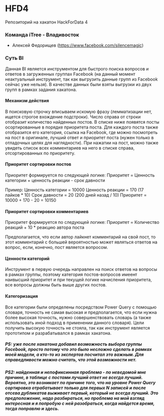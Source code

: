 # HFD4
Репозиторий на хакатон HackForData 4

### Команда iTree - Владивосток

- Алексей Федорищев (https://www.facebook.com/silencemagic)

### Суть BI

Данная BI является инструментом для быстрого поиска вопросов и ответов в загруженных группах Facebook (на данный момент неактуальный инструмент, так как выгрузить данные групп из Facebook сейчас уже нельзя).
В качестве данных были взяты выгрузки из двух групп в рамках задания хакатона.

#### Механизм действия
В поисковую строчку вписываем искомую фразу (лемматизации нет, ищется строгое вхождение подстроки).
Число справа от строки отобразит количество найденных постов.
В списке ниже появятся посты осортированные в порядке приоритета поста.
Для каждого поста также отобразится его категория, ссылка на Facebook, где можно посмотреть на пост в оригинале, лучший ответ и приоритет поста (нужен только в отладочных целях для наглядности).
При нажатии на пост, можно также увидеть список всех комментариев на него в списке справа, отсортированных по приоритету.

#### Приоритет сортировки постов
Приоритет формируется по следующей логике:
Приоритет = Ценность категории + ценность реакции - срок давности

Пример:
Ценность категории = 10000
Ценность реакции = 170 (17 лайков * 10)
Срок давности = 20 (200 дней назад / 10)
Приоритет = 10000 + 170 - 20 = 10150

#### Приоритет сортировки комментариев
Приоритет формируется по следующей логике:
Приоритет = Количество реакций + 10 * реакцию автора поста

Предполагается, что если автор лайкнет комментарий на свой пост, то этот комментарий с большей вероятностью может являться ответов на вопрос, если, конечно, пост является вопросом.


#### Ценности категорий
Инструмент в первую очередь направлен на поиск ответов на вопросы в рамках группы, поэтому категория постов-вопросов имеент наивысший приоритет и при текущей логике начисления приоритета, все вопросы должны быть выше других постов.

#### Категоризация
Все категории были определены посредством Power Query с помощью словаря, точность не самая высокая и предполагается, что если нужна более высокая точность, нужно совершенствовать словарь (а также использовать иной подход в применении данного словаря).
Цели получить высокую точность не стояла, так как инструмент является прототипом и разрабатывался в рамках хакатона.


##### PS: уже после хакатона добавил возможность выбора группы Facebook, просто потому что это было несложно сделать в рамках моей модели, а кто-то из экспертов посчитал это важным. Для справедливости можно считать, что этой возможности нет.

##### PS2: найденная и непофиксинная проблема - по неведомой мне причине, в таблице с постами лучший ответ не всегда лучший. Вероятно, это возникает по причине того, что на уровне Power Query сортировка отрабатывает только для первых N записей и после отсева дубликатов выживает первый, который не всегда лучший. Это предположение, надо разбираться, но проблема на мой взгляд интересная и я попробую с ней разобраться, когда найдется время, тогда поправлю и здесь.

